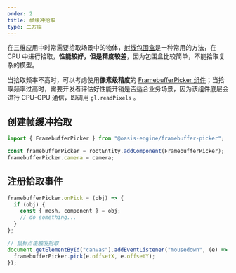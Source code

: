 ```yaml
---
order: 2
title: 帧缓冲拾取
type: 二方库
---
```


在三维应用中时常需要拾取场景中的物体，[射线包围盒](${docs}ray-cn)是一种常用的方法，在 CPU 中进行拾取，**性能较好，但是精度较差**，因为包围盒比较简单，不能拾取复杂的模型。

当拾取频率不高时，可以考虑使用**像素级精度**的 [FramebufferPicker 组件](${api}framebuffer-picker/FramebufferPicker)；当拾取频率过高时，需要开发者评估好性能开销是否适合业务场景，因为该组件底层会进行 CPU-GPU 通信，即调用 `gl.readPixels` 。

<playground src="framebuffer-picker.ts"></playground>

## 创建帧缓冲拾取

```typescript
import { FramebufferPicker } from "@oasis-engine/framebuffer-picker";

const framebufferPicker = rootEntity.addComponent(FramebufferPicker);
framebufferPicker.camera = camera;
```

## 注册拾取事件

```typescript
framebufferPicker.onPick = (obj) => {
  if (obj) {
    const { mesh, component } = obj;
    // do something...
  }
};

// 鼠标点击触发拾取
document.getElementById("canvas").addEventListener("mousedown", (e) => {
  framebufferPicker.pick(e.offsetX, e.offsetY);
});
```
